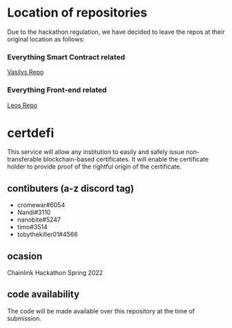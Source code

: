 # Location of repositories
Due to the hackathon regulation, we have decided to leave the repos at their original location as follows:

### Everything Smart Contract related
[Vasilys Repo](https://github.com/cromewar/Learning-Certicates-Chainlink-Hackathon)

### Everything Front-end related
[Leos Repo](https://github.com/leopacheco18/hackathon-frontend)

# certdefi
This service will allow any institution to easily and safely issue non-transferable blockchain-based certificates.
It will enable the certificate holder to provide proof of the rightful origin of the certificate.

## contibuters (a-z discord tag)

* cromewar#6054
* Nandi#3110
* nanobite#5247
* timo#3514
* tobythekiller01#4566

## ocasion
Chainlink Hackathon Spring 2022

## code availability
The code will be made available over this repository at the time of submission.
